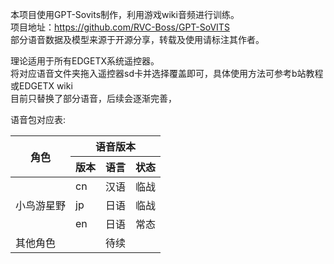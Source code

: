 本项目使用GPT-Sovits制作，利用游戏wiki音频进行训练。  
项目地址：https://github.com/RVC-Boss/GPT-SoVITS  
部分语音数据及模型来源于开源分享，转载及使用请标注其作者。 


理论适用于所有EDGETX系统遥控器。  
将对应语音文件夹拖入遥控器sd卡并选择覆盖即可，具体使用方法可参考b站教程或EDGETX wiki  
目前只替换了部分语音，后续会逐渐完善，

语音包对应表:
<table>
  <thead>
    <tr>
      <th rowspan="2">角色</th> <th colspan="3">语音版本</th> </tr>
    <tr>
      <th>版本</th> <th>语言</th>
      <th>状态</th>
    </tr>
  </thead>
  <tbody>
    <tr>
      <td rowspan="3">小鸟游星野</td> <td>cn</td>
      <td>汉语</td>
      <td>临战</td>
    </tr>
    <tr>
      <td>jp</td>
      <td>日语</td>
      <td>临战</td>
    </tr>
    <tr>
      <td>en</td>
      <td>日语</td>
      <td>常态</td>
    </tr>
    <tr>
      <td rowspan="1">其他角色</td> <td colspan="3" align="center">待续</td> </tr>
    </tr>
    </tbody>
</table>
 
